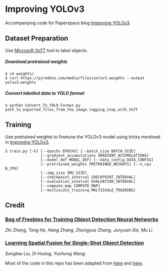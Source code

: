# Improving YOLOv3
Accompanying code for Paperspace blog [Improving YOLOv3](https://blog.paperspace.com/improving-yolo/).

## Dataset Preparation
Use [Microsoft VoTT](https://github.com/Microsoft/VoTT/releases) tool to label objects.

##### Download pretrained weights
    $ cd weights/
    $ curl https://pjreddie.com/media/files/yolov3.weights --output yolov3.weights

##### Convert labelled data to YOLO format
    $ python Convert_To_YOLO_Format.py path_to_exported_files_from_the_image_tagging_step_with_VoTT
    
## Training
Use pretrained weights to finetune the YOLOv3 model using tricks mentined in [Improving YOLOv3](https://blog.paperspace.com/improving-yolo/).
```
$ train.py [-h] [--epochs EPOCHS] [--batch_size BATCH_SIZE]
                [--gradient_accumulations GRADIENT_ACCUMULATIONS]
                [--model_def MODEL_DEF] [--data_config DATA_CONFIG]
                [--pretrained_weights PRETRAINED_WEIGHTS] [--n_cpu N_CPU]
                [--img_size IMG_SIZE]
                [--checkpoint_interval CHECKPOINT_INTERVAL]
                [--evaluation_interval EVALUATION_INTERVAL]
                [--compute_map COMPUTE_MAP]
                [--multiscale_training MULTISCALE_TRAINING]
```

## Credit

### [Bag of Freebies for Training Object Detection Neural Networks](https://arxiv.org/abs/1902.04103)
_Zhi Zhang, Tong He, Hang Zhang, Zhongyue Zhang, Junyuan Xie, Mu Li_ <br>
### [Learning Spatial Fusion for Single-Shot Object Detection](https://arxiv.org/abs/1911.09516)
_Songtao Liu, Di Huang, Yunhong Wang_ <br>

Most of the code in this repo has been adapted from [here](https://github.com/ruinmessi/ASFF) and [here](https://github.com/eriklindernoren/PyTorch-YOLOv3).
